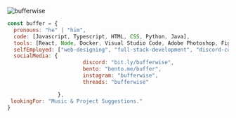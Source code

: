 ![bufferwise](https://github.com/user-attachments/assets/8cb4ccc5-a07e-4028-bd80-ed6916f966ff)
```javascript
const buffer = {
  pronouns: "he" | "him",
  code: [Javascript, Typescript, HTML, CSS, Python, Java],
  tools: [React, Node, Docker, Visual Studio Code, Adobe Photoshop, Figma],
  selfEmployed: ["web-designing", "full-stack-development", "discord-community-management"],
  socialMedia: {
                        discord: "bit.ly/bufferwise",
                        bento: "bento.me/buffer",
                        instagram: "bufferwise",
                        threads: "bufferwise"

                },
 lookingFor: "Music & Project Suggestions."
}
```

